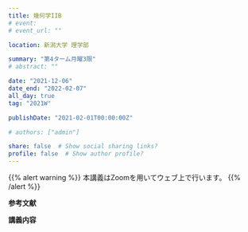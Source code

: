 ```yaml
---
title: 幾何学IIB
# event: 
# event_url: ""

location: 新潟大学 理学部

summary: "第4ターム月曜3限"
# abstract: ""

date: "2021-12-06"
date_end: "2022-02-07"
all_day: true
tag: "2021W"

publishDate: "2021-02-01T00:00:00Z"

# authors: ["admin"]

share: false  # Show social sharing links?
profile: false  # Show author profile?
---
```

{{% alert warning %}}
本講義はZoomを用いてウェブ上で行います。
{{% /alert %}}

**参考文献**

**講義内容**
